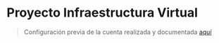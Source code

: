 # Proyecto Infraestructura Virtual

> Configuración previa de la cuenta realizada y documentada [aquí](docs/)
